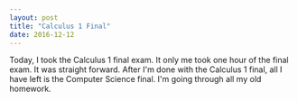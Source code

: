 ```yaml
---
layout: post
title: "Calculus 1 Final"
date: 2016-12-12
---
```


Today, I took the Calculus 1 final exam. It only me took one hour of the final exam. It was straight forward. After I'm done with the Calculus 1 final, all I have left is the Computer Science final. I'm going through all my old homework.
